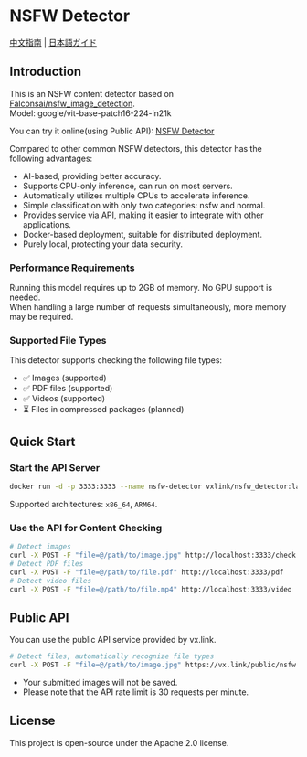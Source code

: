 # NSFW Detector

[中文指南](README_cn.md) | [日本語ガイド](README_jp.md)

## Introduction

This is an NSFW content detector based on [Falconsai/nsfw_image_detection](https://huggingface.co/Falconsai/nsfw_image_detection).  
Model: google/vit-base-patch16-224-in21k

You can try it online(using Public API): [NSFW Detector](https://www.vx.link/nsfw_detector.html)

Compared to other common NSFW detectors, this detector has the following advantages:

* AI-based, providing better accuracy.
* Supports CPU-only inference, can run on most servers.
* Automatically utilizes multiple CPUs to accelerate inference.
* Simple classification with only two categories: nsfw and normal.
* Provides service via API, making it easier to integrate with other applications.
* Docker-based deployment, suitable for distributed deployment.
* Purely local, protecting your data security.

### Performance Requirements

Running this model requires up to 2GB of memory. No GPU support is needed.  
When handling a large number of requests simultaneously, more memory may be required.

### Supported File Types

This detector supports checking the following file types:

* ✅ Images (supported)
* ✅ PDF files (supported)
* ✅ Videos (supported)
* ⏳ Files in compressed packages (planned)

## Quick Start

### Start the API Server

```bash
docker run -d -p 3333:3333 --name nsfw-detector vxlink/nsfw_detector:latest
```

Supported architectures: `x86_64`, `ARM64`.

### Use the API for Content Checking

```bash
# Detect images
curl -X POST -F "file=@/path/to/image.jpg" http://localhost:3333/check
# Detect PDF files
curl -X POST -F "file=@/path/to/file.pdf" http://localhost:3333/pdf
# Detect video files
curl -X POST -F "file=@/path/to/file.mp4" http://localhost:3333/video
```

## Public API

You can use the public API service provided by vx.link.

```bash
# Detect files, automatically recognize file types
curl -X POST -F "file=@/path/to/image.jpg" https://vx.link/public/nsfw
```

* Your submitted images will not be saved.
* Please note that the API rate limit is 30 requests per minute.

## License

This project is open-source under the Apache 2.0 license.
